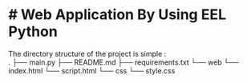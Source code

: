 <html>
<h1># Web Application By Using EEL Python</h1>
<body>
    <div>The directory structure of the project is simple :</div>
    <div>
        .
        ├── main.py
        ├── README.md
        ├── requirements.txt
        └── web
            └── index.html
            └── script.html
            └── css
                └── style.css 
    </div>
<body>        
</html>
